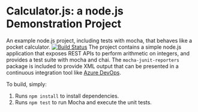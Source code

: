 Calculator.js: a node.js Demonstration Project
==============================================
An example node.js project, including tests with mocha, that behaves like
a pocket calculator.
[![Build Status](https://dev.azure.com/Nirag/Configuring%20Agent%20Pools%20and%20Understanding%20Pipeline%20Styles/_apis/build/status/Nirag1920.calculator?branchName=master)](https://dev.azure.com/Nirag/Configuring%20Agent%20Pools%20and%20Understanding%20Pipeline%20Styles/_build/latest?definitionId=5&branchName=master)
The project contains a simple node.js application that exposes REST APIs
to perform arithmetic on integers, and provides a test suite with mocha
and chai.  The `mocha-junit-reporters` package is included to provide XML
output that can be presented in a continuous integration tool like
[Azure DevOps](https://azure.com/devops).

To build, simply:

1. Runs `npm install` to install dependencies.
2. Runs `npm test` to run Mocha and execute the unit tests.

